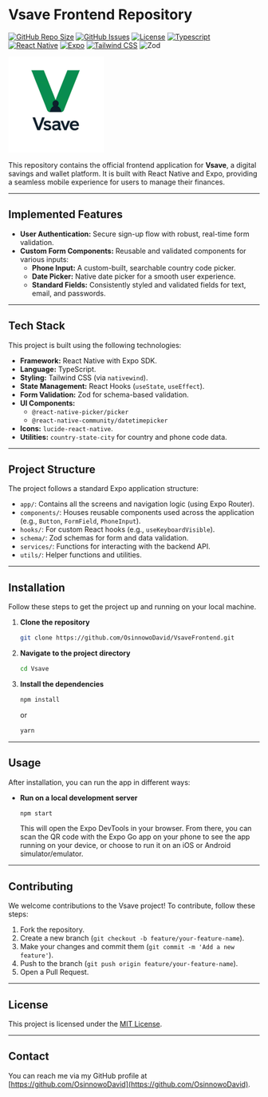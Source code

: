 # Vsave Frontend Repository

[![GitHub Repo Size](https://img.shields.io/github/repo-size/OsinnowoDavid/VsaveFrontend?style=flat-square)](https://github.com/OsinnowoDavid/VsaveFrontend)
[![GitHub Issues](https://img.shields.io/github/issues/OsinnowoDavid/VsaveFrontend?style=flat-square)](https://github.com/OsinnowoDavid/VsaveFrontend/issues)
[![License](https://img.shields.io/github/license/OsinnowoDavid/VsaveFrontend?style=flat-square)](https://github.com/OsinnowoDavid/VsaveFrontend/blob/main/LICENSE)
[![Typescript](https://img.shields.io/badge/TypeScript-4.9.5-blue?style=flat-square&logo=typescript&logoColor=white)](https://www.typescriptlang.org/)
[![React Native](https://img.shields.io/badge/React_Native-0.71.8-blue?style=flat-square&logo=react&logoColor=white)](https://reactnative.dev/)
[![Expo](https://img.shields.io/badge/Expo-48.0.18-green?style=flat-square&logo=expo&logoColor=white)](https://expo.dev/)
[![Tailwind CSS](https://img.shields.io/badge/Tailwind_CSS-3.3.2-blue?style=flat-square&logo=tailwindcss&logoColor=white)](https://tailwindcss.com/)
![Zod](https://img.shields.io/badge/Zod-3.21.4-yellow?style=flat-square)

![Vsave Logo](./assets/images/web-app-manifest-192x192.png)

This repository contains the official frontend application for **Vsave**, a digital savings and wallet platform. It is built with React Native and Expo, providing a seamless mobile experience for users to manage their finances.

---

## Implemented Features

-   **User Authentication:** Secure sign-up flow with robust, real-time form validation.
-   **Custom Form Components:** Reusable and validated components for various inputs:
    -   **Phone Input:** A custom-built, searchable country code picker.
    -   **Date Picker:** Native date picker for a smooth user experience.
    -   **Standard Fields:** Consistently styled and validated fields for text, email, and passwords.

---

## Tech Stack

This project is built using the following technologies:

-   **Framework:** React Native with Expo SDK.
-   **Language:** TypeScript.
-   **Styling:** Tailwind CSS (via `nativewind`).
-   **State Management:** React Hooks (`useState`, `useEffect`).
-   **Form Validation:** Zod for schema-based validation.
-   **UI Components:**
    -   `@react-native-picker/picker`
    -   `@react-native-community/datetimepicker`
-   **Icons:** `lucide-react-native`.
-   **Utilities:** `country-state-city` for country and phone code data.

---

## Project Structure

The project follows a standard Expo application structure:

-   `app/`: Contains all the screens and navigation logic (using Expo Router).
-   `components/`: Houses reusable components used across the application (e.g., `Button`, `FormField`, `PhoneInput`).
-   `hooks/`: For custom React hooks (e.g., `useKeyboardVisible`).
-   `schema/`: Zod schemas for form and data validation.
-   `services/`: Functions for interacting with the backend API.
-   `utils/`: Helper functions and utilities.

---

## Installation

Follow these steps to get the project up and running on your local machine.

1. **Clone the repository**

    ```bash
    git clone https://github.com/OsinnowoDavid/VsaveFrontend.git
    ```

2. **Navigate to the project directory**

    ```bash
    cd Vsave
    ```

3. **Install the dependencies**

    ```bash
    npm install
    ```

    or

    ```bash
    yarn
    ```

---

## Usage

After installation, you can run the app in different ways:

-   **Run on a local development server**

    ```bash
    npm start
    ```

    This will open the Expo DevTools in your browser. From there, you can scan the QR code with the Expo Go app on your phone to see the app running on your device, or choose to run it on an iOS or Android simulator/emulator.

---

## Contributing

We welcome contributions to the Vsave project! To contribute, follow these steps:

1. Fork the repository.
2. Create a new branch (`git checkout -b feature/your-feature-name`).
3. Make your changes and commit them (`git commit -m 'Add a new feature'`).
4. Push to the branch (`git push origin feature/your-feature-name`).
5. Open a Pull Request.

---

## License

This project is licensed under the [MIT License](https://opensource.org/licenses/MIT).

---

## Contact

You can reach me via my GitHub profile at [https://github.com/OsinnowoDavid](https://github.com/OsinnowoDavid).
